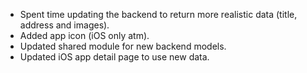 - Spent time updating the backend to return more realistic data (title, address and images).
- Added app icon (iOS only atm).
- Updated shared module for new backend models.
- Updated iOS app detail page to use new data.